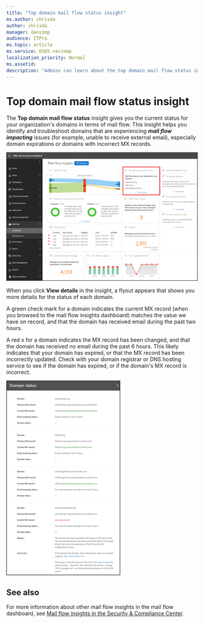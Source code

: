 ```yaml
---
title: "Top domain mail flow status insight"
ms.author: chrisda
author: chrisda
manager: dansimp
audience: ITPro
ms.topic: article
ms.service: O365-seccomp
localization_priority: Normal
ms.assetid: 
description: "Admins can learn about the top domain mail flow status insight in the mail flow dashboard in the Security & Compliance Center."
---
```


# Top domain mail flow status insight

The **Top domain mail flow status** insight gives you the current status for your organization's domains in terms of mail flow. This insight helps you identify and troubleshoot domains that are experiencing ***mail flow impacting*** issues (for example, unable to receive external email), especially domain expirations or domains with incorrect MX records.

![The Top domain flow status insight in the mail flow dashboard in the Security & Compliance Center](../media/domain-mail-flow-status-selected.png)

When you click **View details** in the insight, a flyout appears that shows you more details for the status of each domain.

A green check mark for a domain indicates the current MX record (when you browsed to the mail flow insights dashboard) matches the value we have on record, and that the domain has received email during the past two hours.

A red x for a domain indicates the MX record has been changed, and that the domain has received no email during the past 6 hours. This likely indicates that your domain has expired, or that the MX record has been incorrectly updated. Check with your domain registrar or DNS hosting service to see if the domain has expired, or if the domain's MX record is incorrect.

![The Details flyout in the Top domain flow status insight](../media/domain-mail-flow-status-flyout.png)

## See also

For more information about other mail flow insights in the mail flow dashboard, see [Mail flow insights in the Security & Compliance Center](mail-flow-insights-v2.md).
